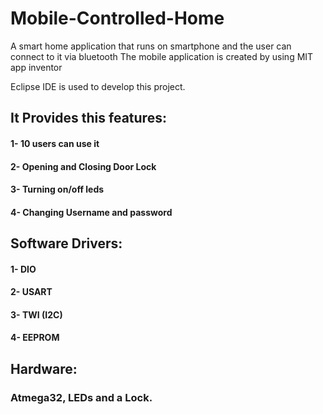 # Mobile-Controlled-Home
A smart home application that runs on smartphone and the user can connect to it via bluetooth
The mobile application is created by using MIT app inventor

Eclipse IDE is used to develop this project.

## It Provides this features:
#### 1- 10 users can use it
#### 2- Opening and Closing Door Lock
#### 3- Turning on/off leds
#### 4- Changing Username and password

## Software Drivers:
#### 1- DIO
#### 2- USART
#### 3- TWI (I2C)
#### 4- EEPROM



## Hardware:
### Atmega32, LEDs and a Lock.
